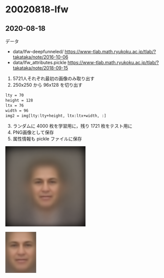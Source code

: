 # 20020818-lfw

## 2020-08-18

データ
- data/lfw-deepfunneled/  https://www-tlab.math.ryukoku.ac.jp/tlab/?takataka/note/2016-10-06 
- data/lfw_attributes.pickle https://www-tlab.math.ryukoku.ac.jp/tlab/?takataka/note/2018-09-15

1. 5721人それぞれ最初の画像のみ取り出す
1. 250x250 から 96x128 を切り出す
```
lty = 70
height = 128
ltx = 76
width = 96
img2 = img[lty:lty+height, ltx:ltx+width, :]
```
3. ランダムに 4000 枚を学習用に，残り 1721 枚をテスト用に
1. PNG画像として保存
1. 属性情報も pickle ファイルに保存

![元画像の平均（学習用）](./meanL_org.png)

![得られた画像の平均（学習用）](./meanL.png)

